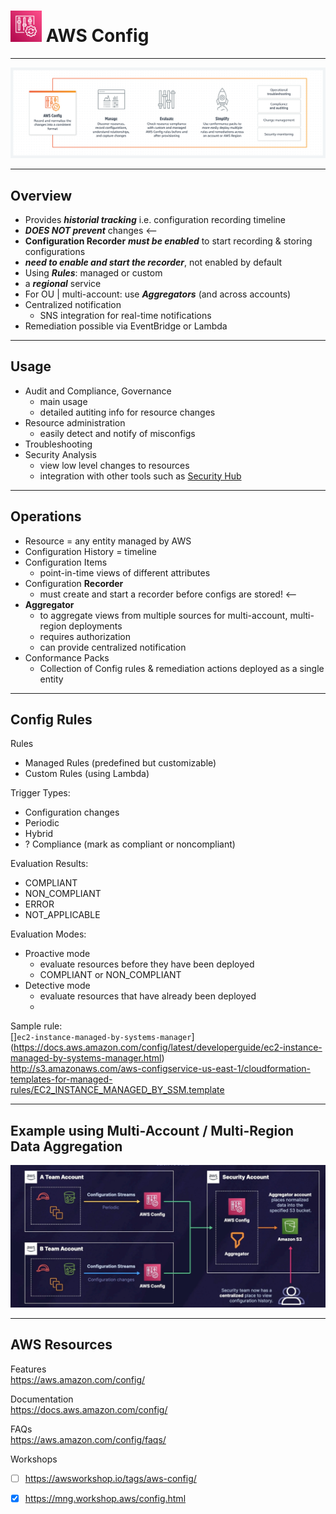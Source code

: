 # <img src="../../images/ConfigLogo.png" alt="Config" style="height: 50px; width:50px;"/>  AWS Config
---  

![Config Diagram](../../images/ConfigDiagram.png)

---  
## Overview  
- Provides ***historial tracking*** i.e. configuration recording timeline
- ***DOES NOT prevent*** changes <--
- **Configuration Recorder** ***must be enabled*** to start recording & storing configurations
- ***need to enable and start the recorder***, not enabled by default
- Using ***Rules***: managed or custom
- a ***regional*** service 
- For OU | multi-account: use ***Aggregators*** (and across accounts)  
- Centralized notification
  - SNS integration for real-time notifications
- Remediation possible via EventBridge or Lambda

---  
## Usage  
- Audit and Compliance, Governance
  - main usage
  - detailed autiting info for resource changes
- Resource administration
  - easily detect and notify of misconfigs
- Troubleshooting
- Security Analysis
  - view low level changes to resources
  - integration with other tools such as [Security Hub](../securityhub/README.md)

---  
## Operations  
- Resource = any entity managed by AWS
- Configuration History = timeline
- Configuration Items
  - point-in-time views of different attributes
- Configuration **Recorder**
  - must create and start a recorder before configs are stored! <--
- **Aggregator**
  - to aggregate views from multiple sources for multi-account, multi-region deployments 
  - requires authorization
  - can provide centralized notification
- Conformance Packs
  - Collection of Config rules & remediation actions deployed as a single entity

---  
## Config Rules  

Rules 
- Managed Rules (predefined but customizable)
- Custom Rules (using Lambda)

Trigger Types:
- Configuration changes
- Periodic
- Hybrid
- ? Compliance (mark as compliant or noncompliant)

Evaluation Results:  
- COMPLIANT  
- NON_COMPLIANT  
- ERROR  
- NOT_APPLICABLE  

Evaluation Modes:  
- Proactive mode  
  - evaluate resources before they have been deployed
  - COMPLIANT or NON_COMPLIANT
- Detective mode
  - evaluate resources that have already been deployed
  - 

Sample rule:  
[]`ec2-instance-managed-by-systems-manager`](https://docs.aws.amazon.com/config/latest/developerguide/ec2-instance-managed-by-systems-manager.html)  
http://s3.amazonaws.com/aws-configservice-us-east-1/cloudformation-templates-for-managed-rules/EC2_INSTANCE_MANAGED_BY_SSM.template


---  
## Example using Multi-Account / Multi-Region Data Aggregation  

![Aggregator](../../images/ConfigAggregator.jpg)

---  
## AWS Resources  

Features  
https://aws.amazon.com/config/

Documentation  
https://docs.aws.amazon.com/config/

FAQs  
https://aws.amazon.com/config/faqs/

Workshops  
- [ ] https://awsworkshop.io/tags/aws-config/  
- [x] https://mng.workshop.aws/config.html  

